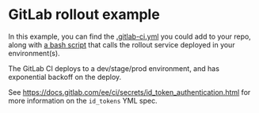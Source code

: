 # GitLab rollout example

In this example, you can find the [.gitlab-ci.yml](./.gitlab-ci.yml) you could add to your repo, along with [a bash script](./trigger-rollout.sh) that calls the rollout service deployed in your environment(s).

The GitLab CI deploys to a dev/stage/prod environment, and has exponential backoff on the deploy.

See https://docs.gitlab.com/ee/ci/secrets/id_token_authentication.html for more information on the `id_tokens` YML spec.
